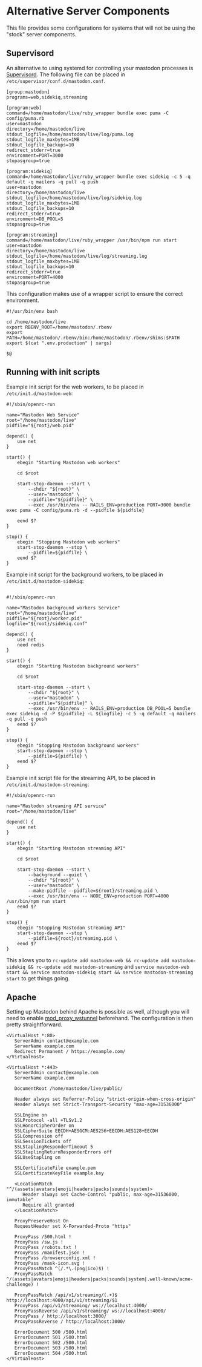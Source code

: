 Alternative Server Components
=============================

This file provides some configurations for systems that will not be using
the "stock" server components.

## Supervisord

An alternative to using systemd for controlling your mastodon processes is
[Supervisord](http://supervisord.org/). The following file can be placed in
`/etc/supervisor/conf.d/mastodon.conf`.

```
[group:mastodon]
programs=web,sidekiq,streaming

[program:web]
command=/home/mastodon/live/ruby_wrapper bundle exec puma -C config/puma.rb
user=mastodon
directory=/home/mastodon/live
stdout_logfile=/home/mastodon/live/log/puma.log
stdout_logfile_maxbytes=1MB
stdout_logfile_backups=10
redirect_stderr=true
environment=PORT=3000
stopasgroup=true

[program:sidekiq]
command=/home/mastodon/live/ruby_wrapper bundle exec sidekiq -c 5 -q default -q mailers -q pull -q push
user=mastodon
directory=/home/mastodon/live
stdout_logfile=/home/mastodon/live/log/sidekiq.log
stdout_logfile_maxbytes=1MB
stdout_logfile_backups=10
redirect_stderr=true
environment=DB_POOL=5
stopasgroup=true

[program:streaming]
command=/home/mastodon/live/ruby_wrapper /usr/bin/npm run start
user=mastodon
directory=/home/mastodon/live
stdout_logfile=/home/mastodon/live/log/streaming.log
stdout_logfile_maxbytes=1MB
stdout_logfile_backups=10
redirect_stderr=true
environment=PORT=4000
stopasgroup=true
```

This configuration makes use of a wrapper script to ensure the correct
environment.

```shell
#!/usr/bin/env bash

cd /home/mastodon/live
export RBENV_ROOT=/home/mastodon/.rbenv
export PATH=/home/mastodon/.rbenv/bin:/home/mastodon/.rbenv/shims:$PATH
export $(cat ".env.production" | xargs)

$@
```

## Running with init scripts

Example init script for the web workers, to be placed in `/etc/init.d/mastodon-web`:

```
#!/sbin/openrc-run

name="Mastodon Web Service"
root="/home/mastodon/live"
pidfile="${root}/web.pid"

depend() {
    use net
}

start() {
    ebegin "Starting Mastodon web workers"

    cd $root

    start-stop-daemon --start \
        --chdir "${root}" \
        --user="mastodon" \
        --pidfile="${pidfile}" \
        --exec /usr/bin/env -- RAILS_ENV=production PORT=3000 bundle exec puma -C config/puma.rb -d --pidfile ${pidfile}

    eend $?
}

stop() {
    ebegin "Stopping Mastodon web workers"
    start-stop-daemon --stop \
        --pidfile=${pidfile} \
    eend $?
}

```

Example init script for the background workers, to be placed in `/etc/init.d/mastodon-sidekiq`:

```

#!/sbin/openrc-run

name="Mastodon background workers Service"
root="/home/mastodon/live"
pidfile="${root}/worker.pid"
logfile="${root}/sidekiq.conf"

depend() {
    use net
    need redis
}

start() {
    ebegin "Starting Mastodon background workers"

    cd $root

    start-stop-daemon --start \
        --chdir "${root}" \
        --user="mastodon" \
        --pidfile="${pidfile}" \
        --exec /usr/bin/env -- RAILS_ENV=production DB_POOL=5 bundle exec sidekiq -d -P ${pidfile} -L ${logfile} -c 5 -q default -q mailers -q pull -q push
    eend $?
}

stop() {
    ebegin "Stopping Mastodon background workers"
    start-stop-daemon --stop \
        --pidfile=${pidfile} \
    eend $?
}

```

Example init script file for the streaming API, to be placed in `/etc/init.d/mastodon-streaming`:

```
#!/sbin/openrc-run

name="Mastodon streaming API service"
root="/home/mastodon/live"

depend() {
    use net
}

start() {
    ebegin "Starting Mastodon streaming API"

    cd $root

    start-stop-daemon --start \
        --background --quiet \
        --chdir "${root}" \
        --user="mastodon" \
        --make-pidfile --pidfile=${root}/streaming.pid \
        --exec /usr/bin/env -- NODE_ENV=production PORT=4000 /usr/bin/npm run start
    eend $?
}

stop() {
    ebegin "Stopping Mastodon streaming API"
    start-stop-daemon --stop \
        --pidfile=${root}/streaming.pid \
    eend $?
}
```

This allows you to `rc-update add mastodon-web && rc-update add mastodon-sidekiq && rc-update add mastodon-streaming` and `service mastodon-web start && service mastodon-sidekiq start && service mastodon-streaming start` to get things going.

## Apache

Setting up Mastodon behind Apache is possible as well, although you will need to enable [mod_proxy_wstunnel](https://httpd.apache.org/docs/trunk/mod/mod_proxy_wstunnel.html) beforehand. The configuration is then pretty straightforward.

```
<VirtualHost *:80>
   ServerAdmin contact@example.com
   ServerName example.com
   Redirect Permanent / https://example.com/
</VirtualHost>

<VirtualHost *:443>
   ServerAdmin contact@example.com
   ServerName example.com

   DocumentRoot /home/mastodon/live/public/

   Header always set Referrer-Policy "strict-origin-when-cross-origin"
   Header always set Strict-Transport-Security "max-age=31536000"

   SSLEngine on
   SSLProtocol -all +TLSv1.2
   SSLHonorCipherOrder on
   SSLCipherSuite EECDH+AESGCM:AES256+EECDH:AES128+EECDH
   SSLCompression off
   SSLSessionTickets off
   SSLStaplingResponderTimeout 5
   SSLStaplingReturnResponderErrors off
   SSLUseStapling on

   SSLCertificateFile example.pem
   SSLCertificateKeyFile example.key
   
   <LocationMatch "^/(assets|avatars|emoji|headers|packs|sounds|system)>
      Header always set Cache-Control "public, max-age=31536000, immutable"
      Require all granted
   </LocationMatch>

   ProxyPreserveHost On
   RequestHeader set X-Forwarded-Proto "https"
   
   ProxyPass /500.html !
   ProxyPass /sw.js !
   ProxyPass /robots.txt !
   ProxyPass /manifest.json !
   ProxyPass /browserconfig.xml !
   ProxyPass /mask-icon.svg !
   ProxyPassMatch ^(/.*\.(png|ico)$) !
   ProxyPassMatch ^/(assets|avatars|emoji|headers|packs|sounds|system|.well-known/acme-challenge) !
   
   ProxyPassMatch /api/v1/streaming/(.+)$ http://localhost:4000/api/v1/streaming/$1
   ProxyPass /api/v1/streaming/ ws://localhost:4000/
   ProxyPassReverse /api/v1/streaming/ ws://localhost:4000/
   ProxyPass / http://localhost:3000/
   ProxyPassReverse / http://localhost:3000/

   ErrorDocument 500 /500.html
   ErrorDocument 501 /500.html
   ErrorDocument 502 /500.html
   ErrorDocument 503 /500.html
   ErrorDocument 504 /500.html
</VirtualHost>
```
